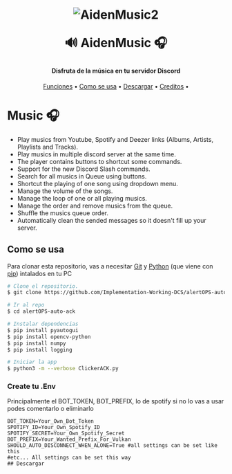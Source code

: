 <h1 align="center">

![AidenMusic2](https://github.com/MatiasAiden/AidenMusic/assets/166278244/a0d42d5d-e72b-4505-9db4-049808c11058)

🔊 AidenMusic 🎧
  <br>
</h1>

<h4 align="center">Disfruta de la música en tu servidor Discord</h4>

<p align="center">
  <a href="#Funciones">Funciones</a> •
  <a href="#Como se usa">Como se usa</a> •
  <a href="#Descargar">Descargar</a> •
  <a href="#Creditos">Creditos</a> •
</p>


#  **Music 🎧**
- Play musics from Youtube, Spotify and Deezer links (Albums, Artists, Playlists and Tracks).
- Play musics in multiple discord server at the same time.
- The player contains buttons to shortcut some commands. 
- Support for the new Discord Slash commands.
- Search for all musics in Queue using buttons.
- Shortcut the playing of one song using dropdown menu.
- Manage the volume of the songs.
- Manage the loop of one or all playing musics.
- Manage the order and remove musics from the queue.
- Shuffle the musics queue order.
- Automatically clean the sended messages so it doesn't fill up your server.

## Como se usa

Para clonar esta repositorio, vas a necesitar [Git](https://git-scm.com) y [Python](https://www.python.org/downloads/) (que viene con [pip](https://pypi.org/project/pip/)) intalados en tu PC

```bash
# Clone el repositorio.
$ git clone https://github.com/Implementation-Working-DCS/alertOPS-auto-ack.git

# Ir al repo
$ cd alertOPS-auto-ack

# Instalar dependencias
$ pip install pyautogui
$ pip install opencv-python
$ pip install numpy
$ pip install logging 

# Iniciar la app
$ python3 -m --verbose ClickerACK.py
```

### **Create tu .Env**
Principalmente el BOT_TOKEN, BOT_PREFIX, lo de spotify si no lo vas a usar podes comentarlo o eliminarlo
```env
BOT_TOKEN=Your_Own_Bot_Token
SPOTIFY_ID=Your_Own_Spotify_ID
SPOTIFY_SECRET=Your_Own_Spotify_Secret
BOT_PREFIX=Your_Wanted_Prefix_For_Vulkan
SHOULD_AUTO_DISCONNECT_WHEN_ALONE=True #all settings can be set like this
#etc... All settings can be set this way
## Descargar
```


